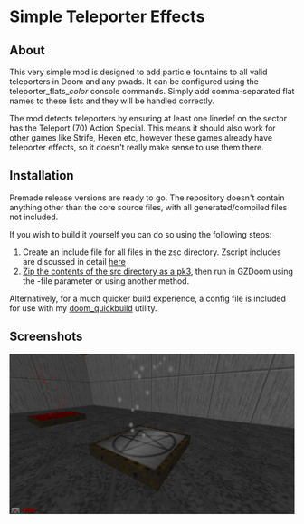 # Simple Teleporter Effects #

## About ##

This very simple mod is designed to add particle fountains to all valid teleporters in Doom and any pwads. It can be configured using the teleporter_flats_*color* console commands. Simply add comma-separated flat names to these lists and they will be handled correctly.

The mod detects teleporters by ensuring at least one linedef on the sector has the Teleport (70) Action Special. This means it should also work for other games like Strife, Hexen etc, however these games already have teleporter effects, so it doesn't really make sense to use them there.

## Installation ##

Premade release versions are ready to go. The repository doesn't contain anything other than the core source files, with all generated/compiled files not included.

If you wish to build it yourself you can do so using the following steps:

1. Create an include file for all files in the zsc directory. Zscript includes are discussed in detail [here](https://zdoom.org/wiki/ZScript)
2. [Zip the contents of the src directory as a pk3](https://zdoom.org/wiki/Using_ZIPs_as_WAD_replacement), then run in GZDoom using the -file parameter or using another method.

Alternatively, for a much quicker build experience, a config file is included for use with my [doom_quickbuild](https://github.com/tunbridgep/doom_quickbuild) utility.

## Screenshots

![teleporter fountain effects](./screenshots/fountains.png "Different Fountains for different flats")
